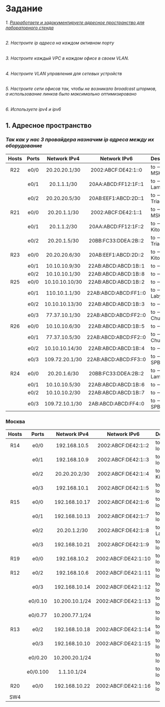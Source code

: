 # Задание

###### 1. [Разработаете и задокументируете адресное пространство для лабораторного стенда](https://github.com/pekitel/OTUS-Network/blob/main/%D0%94%D0%BE%D0%BC%D0%B0%D1%88%D0%BD%D0%B8%D0%B5%20%D1%80%D0%B0%D0%B1%D0%BE%D1%82%D1%8B/%D0%9F%D1%80%D0%B0%D0%BA%D1%82%D0%B8%D1%87%D0%B5%D1%81%D0%BA%D0%B0%D1%8F%20%D1%80%D0%B0%D0%B1%D0%BE%D1%82%D0%B0/ipv4_ipv6/README.md#1-%D0%B0%D0%B4%D1%80%D0%B5%D1%81%D0%BD%D0%BE%D0%B5-%D0%BF%D1%80%D0%BE%D1%81%D1%82%D1%80%D0%B0%D0%BD%D1%81%D1%82%D0%B2%D0%BE)
###### 2. Настроите ip адреса на каждом активном порту
###### 3. Настроите каждый VPC в каждом офисе в своем VLAN.
###### 4. Настроите VLAN управления для сетевых устройств
###### 5. Настроите сети офисов так, чтобы не возникало broadcast штормов, а использование линков было максимально оптимизировано
###### 6. Используете ipv4 и ipv6


## 1. Адресное пространство


### *Так как у нас 3 провайдера назначим ip адреса между их оборудование*

| Hosts      | Ports   | Network IPv4   | Network IPv6          |     Description       | Provider  |    
|:----------:|:-------:|:--------------:|:---------------------:|:--------------------- |:---------:|    
| R22        | e0/0    | 20.20.20.1/30  | 2002:ABCF:DE42:1::0   | to --> R14 MSK        | Киторн    |
|            | e0/1    | 20.1.1.1/30    | 20AA:ABCD:FF12:1F::1  | to --> R21 Lamas      |           |
|            | e0/2    | 20.20.20.5/30  | 20AB:EEF1:ABCD:2D::1  | to --> R23 Triada     |           |
| R21        | e0/0    | 20.20.1.1/30   | 2002:ABCF:DE42:1::1   | to --> R15 MSK        | Ламас     |
|            | e0/1    | 20.1.1.2/30    | 20AA:ABCD:FF12:1F::2  | to --> R22 Kitorn     |           |
|            | e0/2    | 20.20.1.5/30   | 20BB:FC33:DDEA:2B::2  | to --> R24 Triada     |           |
| R23        | e0/0    | 20.20.20.6/30  | 20AB:EEF1:ABCD:2D::2  | to --> R22 Kitorn     | Триада    |
|            | e0/1    | 10.10.10.9/30  | 22AB:ABCD:ABCD:1B::1  | to --> R25            |           |
|            | e0/2    | 10.10.10.1/30  | 22AB:ABCD:ABCD:1B::8  | to --> R24            |           |
| R25        | e0/0    | 10.10.10.10/30 | 22AB:ABCD:ABCD:1B::2  | to --> R23            |           |
|            | e0/1    | 110.10.1.1/30  | 22AB:ABCD:ABCD:FF1::0 | to --> R27 Labytnangi |           |
|            | e0/2    | 10.10.10.13/30 | 22AB:ABCD:ABCD:1B::3  | to --> R26            |           |
|            | e0/3    | 77.37.10.1/30  | 22AB:ABCD:ABCD:FF2::0 | to --> R28 Chukordah  |           |
| R26        | e0/0    | 10.10.10.6/30  | 22AB:ABCD:ABCD:1B::5  | to --> R24            |           |
|            | e0/1    | 77.37.10.5/30  | 22AB:ABCD:ABCD:FF2::0 | to --> R28 Chukordah  |           |
|            | e0/2    | 10.10.10.14/30 | 22AB:ABCD:ABCD:1B::4  | to --> R25            |           |
|            | e0/3    | 109.72.20.1/30 | 22AB:ABCD:ABCD:FF3::0 | to --> R18 SPB        |           |
| R24        | e0/0    | 20.20.1.6/30   | 20BB:FC33:DDEA:2B::2  | to --> R21 Lamas      |           |
|            | e0/1    | 10.10.10.5/30  | 22AB:ABCD:ABCD:1B::6  | to --> R26            |           |
|            | e0/2    | 10.10.10.2/30  | 22AB:ABCD:ABCD:1B::7  | to --> R23            |           |
|            | e0/3    | 109.72.10.1/30 | 2AB:ABCD:ABCD:FF4::0  | to --> R18 SPB        |           |

### Москва

| Hosts      | Ports    | Network IPv4   | Network IPv6          |     Description       | vlan      | Loopback  |
|:----------:|:--------:|:--------------:|:---------------------:|:--------------------- |:---------:|:---------:|
| R14        | e0/0     | 192.168.10.5   | 2002:ABCF:DE42:1::2   | to --> R12 local      |           | 1.1.10.14 |
|            | e0/1     | 192.168.10.9   | 2002:ABCF:DE42:1::3   | to --> R13 local      |           |           |
|            | e0/2     | 20.20.20.2/30  | 2002:ABCF:DE42:1::4   | to --> R22 Kitorn     |           |           |
|            | e0/3     | 192.168.10.1   | 2002:ABCF:DE42:1::5   | to --> R19 local      |           |           |
| R15        | e0/0     | 192.168.10.17  | 2002:ABCF:DE42:1::6   | to --> R13 local      |           | 1.1.10.15 |
|            | e0/1     | 192.168.10.13  | 2002:ABCF:DE42:1::7   | to --> R12 local      |           |           |
|            | e0/2     | 20.20.1.2/30   | 2002:ABCF:DE42:1::8   | to --> R21 Lamas      |           |           |
|            | e0/3     | 192.168.10.21  | 2002:ABCF:DE42:1::9   | to --> R20 local      |           |           |
| R19        | e0/0     | 192.168.10.2   | 2002:ABCF:DE42:1::10  | to --> R14 local      |           | 1.1.10.19 |
| R12        | e0/2     | 192.168.10.6   | 2002:ABCF:DE42:1::11  | to --> R14 local      |           | 1.1.10.12 |
|            | e0/3     | 192.168.10.14  | 2002:ABCF:DE42:1::12  | to --> R15 local      |           |           |
|            | e0/0.10  | 10.200.10.1/24 | 2002:ABCF:DE42:1::13  | to --> SW4 local      | 10        |           |
|            | e0/0.77  | 10.200.77.1/24 |                       | to --> SW4 local      | 77 NATIVE |           |
| R13        | e0/2     | 192.168.10.18  | 2002:ABCF:DE42:1::14  | to --> R15 local      |           | 1.1.10.13 |
|            | e0/3     | 192.168.10.10  | 2002:ABCF:DE42:1::15  | to --> R14 local      |           |           |
|            | e0/0.20  | 10.200.20.1/24 |                       | to --> SW5 local      | 20        |           |
|            | e0/0.100 | 1.1.10.1/24    |                       | to --> SW5 local      | 100 MGMT  |           |
| R20        | e0/0     | 192.168.10.22  | 2002:ABCF:DE42:1::16  | to --> R15 local      |           | 1.1.10.20 |
| SW4        |          |                |                       |                       |           | 1.1.10.4  |
